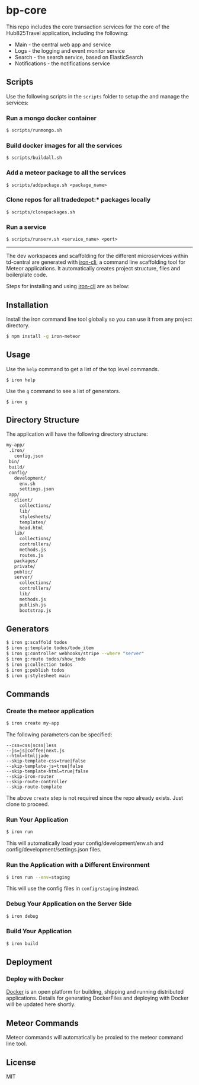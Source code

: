 # bp-core

This repo includes the core transaction services for the core of the Hub825Travel application, including the following:

* Main - the central web app and service
* Logs - the logging and event monitor service
* Search - the search service, based on ElasticSearch
* Notifications - the notifications service

## Scripts
Use the following scripts in the `scripts` folder to setup the and manage the services:

### Run a mongo docker container
```sh
$ scripts/runmongo.sh
```

### Build docker images for all the services
```
$ scripts/buildall.sh
```

### Add a meteor package to all the services
```
$ scripts/addpackage.sh <package_name>
```

### Clone repos for all tradedepot:* packages locally
```
$ scripts/clonepackages.sh
```

### Run a service
```
$ scripts/runserv.sh <service_name> <port>
```

***

The dev workspaces and scaffolding for the different microservices within td-central are generated with [iron-cli](https://github.com/iron-meteor/iron-cli), a command line scaffolding tool for Meteor applications. It automatically creates project structure, files and boilerplate code.

Steps for installing and using [iron-cli](https://github.com/iron-meteor/iron-cli) are as below:

## Installation
Install the iron command line tool globally so you can use it from any project directory.

```sh
$ npm install -g iron-meteor
```

## Usage
Use the `help` command to get a list of the top level commands.

```
$ iron help
```

Use the `g` command to see a list of generators.

```
$ iron g
```

## Directory Structure
The application will have the following directory structure:

```sh
my-app/
 .iron/
   config.json
 bin/
 build/
 config/
   development/
     env.sh
     settings.json
 app/
   client/
     collections/
     lib/
     stylesheets/
     templates/
     head.html
   lib/
     collections/
     controllers/
     methods.js
     routes.js
   packages/
   private/
   public/
   server/
     collections/
     controllers/
     lib/
     methods.js
     publish.js
     bootstrap.js
```

## Generators
```sh
$ iron g:scaffold todos
$ iron g:template todos/todo_item
$ iron g:controller webhooks/stripe --where "server"
$ iron g:route todos/show_todo
$ iron g:collection todos
$ iron g:publish todos
$ iron g:stylesheet main
```

## Commands

### Create the meteor application
```sh
$ iron create my-app
```

The following parameters can be specified:
```
--css=css|scss|less
--js=js|coffee|next.js
--html=html|jade
--skip-template-css=true|false
--skip-template-js=true|false
--skip-template-html=true|false
--skip-iron-router
--skip-route-controller
--skip-route-template
```
The above `create` step is not required since the repo already exists. Just clone to proceed.

### Run Your Application
```sh
$ iron run
```

This will automatically load your config/development/env.sh and config/development/settings.json files.

### Run the Application with a Different Environment
```sh
$ iron run --env=staging
```

This will use the config files in `config/staging` instead.

### Debug Your Application on the Server Side
```sh
$ iron debug
```

### Build Your Application
```sh
$ iron build
```

## Deployment

### Deploy with Docker
[Docker](http://www.docker.com) is an open platform for building, shipping and running distributed applications. Details for 
generating DockerFiles and deploying with Docker will be updated here shortly.


## Meteor Commands
Meteor commands will automatically be proxied to the meteor command line tool.


## License
MIT
